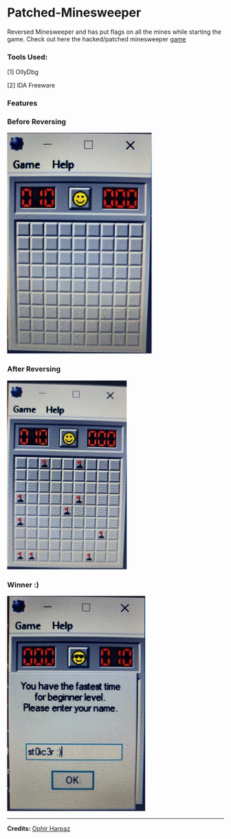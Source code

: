 # Patched-Minesweeper 
Reversed Minesweeper and has put flags on all the mines while starting the game.
Check out here the hacked/patched minesweeper [game](hackedmine.exe)
### Tools Used: 
 [1] OllyDbg 
 
 [2] IDA Freeware 
### Features 
### Before Reversing

![Original](/Original.jpg)

### After Reversing

![Hacked](/Hacked.jpg) 

### Winner :)

![Winner](/Winner.jpg)

---------

**Credits:** [Ophir Harpaz](https://twitter.com/OphirHarpaz)
